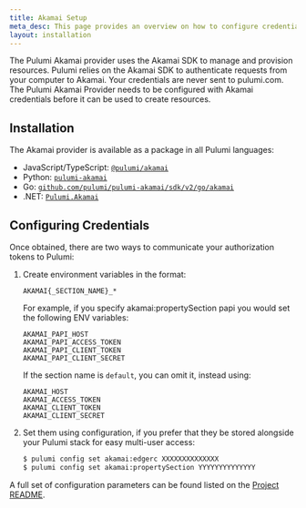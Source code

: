 ```yaml
---
title: Akamai Setup
meta_desc: This page provides an overview on how to configure credentials for the Pulumi Akamai Provider.
layout: installation
---
```


The Pulumi Akamai provider uses the Akamai SDK to manage and provision resources.
Pulumi relies on the Akamai SDK to authenticate requests from your computer to Akamai. Your credentials are never sent
to pulumi.com.
The Pulumi Akamai Provider needs to be configured with Akamai credentials
before it can be used to create resources.

## Installation

The Akamai provider is available as a package in all Pulumi languages:

* JavaScript/TypeScript: [`@pulumi/akamai`](https://www.npmjs.com/package/@pulumi/akamai)
* Python: [`pulumi-akamai`](https://pypi.org/project/pulumi-akamai/)
* Go: [`github.com/pulumi/pulumi-akamai/sdk/v2/go/akamai`](https://github.com/pulumi/pulumi-akamai)
* .NET: [`Pulumi.Akamai`](https://www.nuget.org/packages/Pulumi.Akamai)

## Configuring Credentials

Once obtained, there are two ways to communicate your authorization tokens to Pulumi:

1. Create environment variables in the format:

    `AKAMAI{_SECTION_NAME}_*`

    For example, if you specify akamai:propertySection papi you would set the following ENV variables:

    `AKAMAI_PAPI_HOST`  
    `AKAMAI_PAPI_ACCESS_TOKEN`  
    `AKAMAI_PAPI_CLIENT_TOKEN`  
    `AKAMAI_PAPI_CLIENT_SECRET`

    If the section name is `default`, you can omit it, instead using:

    `AKAMAI_HOST`  
    `AKAMAI_ACCESS_TOKEN`  
    `AKAMAI_CLIENT_TOKEN`  
    `AKAMAI_CLIENT_SECRET`

2. Set them using configuration, if you prefer that they be stored alongside your Pulumi stack for easy multi-user access:

    ```bash
    $ pulumi config set akamai:edgerc XXXXXXXXXXXXXX
    $ pulumi config set akamai:propertySection YYYYYYYYYYYYYY
    ```

A full set of configuration parameters
can be found listed on the [Project README](https://github.com/pulumi/pulumi-akamai/blob/master/README.md).
